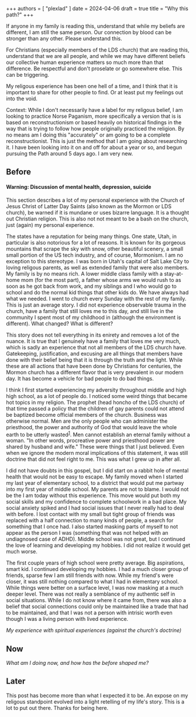 +++
authors = [ "plexlad" ]
date = 2024-04-06
draft = true
title = "Why this path?"
+++

If anyone in my family is reading this, understand that while my beliefs are
different, I am still the same person. Our connection by blood can be
stronger than any other. Please understand this.

For Christians (especially members of the LDS church) that are reading this,
understand that we are all people, and while we may have different beliefs
our collective human experience matters so much more than that difference.
Be respectful and don't proselate or go somewhere else. This can be triggering.

My religous experience has been one hell of a time, and I think that it is
important to share for other people to find. Or at least put my feelings out
into the void.

Context: While I don't necessarily have a label for my religous belief, I am 
looking to practice Norse Paganism, more specifically a version
that is is based on reconstructionism or based heavily on historical findings
in the way that is trying to follow how people originally practiced the
religion. By no means am I doing this "accurately" or am going to be a complete
reconstructionist. This is just the method that I am going about researching
it. I have been looking into it on and off for about a year or so, and begun
pursuing the Path around 5 days ago. I am very new.

## Before

#### Warning: Discussion of mental health, depression, suicide

This section describes a lot of my personal experience with the Church of Jesus
Christ of Latter Day Saints (also known as the Mormon or LDS church), be
warned if it is mundane or uses bizarre language. It is a thought out Christian
religion. This is also not not meant to be a bash on the church, just (again)
my personal experience.

The states have a reputation for being many things. One state, Utah, in
particular is also notorious for a lot of reasons. It is known for its gorgeous
mountains that scrape the sky with snow, other beautiful scenery, a small
small portion of the US tech industry, and of course, Mormonism. I am no
exception to this stereotype. I was born in Utah's capital of Salt Lake City
to loving religous parents, as well as extended family that were also members.
My family is by no means rich. A lower middle class family with a stay-at-home
mom (for the most part), a father whose arms we would rush to as soon as he got
back from work, and my siblings and I who would go to school and do the normal
kid things that other kids do. We have always had what we needed. 
I went to church every Sunday with the rest of my family. This is just
an average story. I did not experience observable trauma in the church, 
have a family that still loves me to this day, and still live in the community
I spent most of my childhood in (although the environment is different). What
changed? What is different?

This story does not tell everything in its enirety and removes a lot of the
nuance. It is true that I genuinely have a family that loves me very much,
which is sadly an experience that not all members of the LDS church have.
Gatekeeping, justification, and excusing are all things that members have done
with their belief being that it is through the truth and the light.
While these are all actions that have been done by Christians for centuries,
the Mormon church has a different flavor that is very prevalent in our modern
day. It has become a vehicle for bad people to do bad things.

I think I first started experiencing my adversity throughout middle and high
high school, as a lot of people do. I noticed some weird things that became hot
topics in my religion. The prophet (head honcho of the LDS church) of that time
passed a policy that the children of gay parents could not attend be baptized
become official members of the church. Business was otherwise normal. Men are
the only people who can administer the priesthood, the power and authority of
God that would leave the whole earth to be utterly wasted<sup><a href="https://www.churchofjesuschrist.org/study/manual/gospel-topics/priesthood?lang=eng#p2">1</a></sup>.
Men cannot establish an eternal family without a woman. "In other words,
procreative power and priesthood power are shared by husband and wife." These 
were things that I just believed. Even when we ignore the modern moral
implications of this statement, it was still doctrine that did not feel right
to me. This was what I grew up in after all.

I did not have doubts in this gospel, but I did start on a rabbit hole of
mental health that would not be easy to escape. My family moved when I started
my last year of elementary school, to a district that would put me partway into
my first year of middle school. My parents are not to blame. I would not be the
I am today without this experience. This move would put both my social skills
and my confidence to complete schoolwork in a bad place. My social anxiety
spiked and I had social issues that I never really had to deal with before. I
lost contact with my small but tight group of friends was replaced with a half
connection to many kinds of people, a search for something that I once had. I
also started masking parts of myself to not appear as the person I was
(something that was not helped with an undiagnosed case of ADHD). Middle school
was not great, but I continued the love of learning and developing my hobbies.
I did not realize it would get much worse.

The first couple years of high school were pretty average. Big aspirations,
smart kid. I continued developing my hobbies. I had a much closer group of
friends, sparse few I am still friends with now. While my friend's were closer,
it was still nothing compared to what I had in elementary school. While things
were better on a surface level, I was now masking at a much deeper level. There
was not really a semblance of my authentic self in social situations. While I
do not know where it came from, there was also a belief that social connections
could only be maintained like a trade that had to be maintained, and that I was
not a person with intrisic worth even though I was a living person with lived
experience.



*My experience with spiritual experiences (against the church's doctrine)*

## Now

*What am I doing now, and how has the before shaped me?*

## Later

This post has become more than what I expected it to be. An expose on my
religous standpoint evolved into a light retelling of my life's story. This is a
lot to put out there. Thanks for being here.
